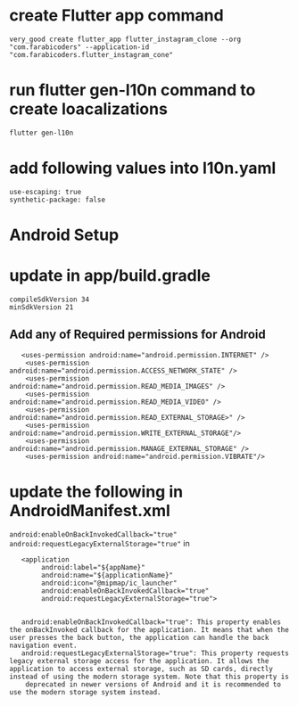 # create Flutter app command
```
very_good create flutter_app flutter_instagram_clone --org "com.farabicoders" --application-id "com.farabicoders.flutter_instagram_cone"
```

# run flutter gen-l10n command to create loacalizations
```
flutter gen-l10n
```

# add following values into l10n.yaml
```
use-escaping: true
synthetic-package: false
```

# Android Setup

# update in app/build.gradle
```
compileSdkVersion 34
minSdkVersion 21
```

## Add any of Required permissions for Android

```
   <uses-permission android:name="android.permission.INTERNET" />
    <uses-permission android:name="android.permission.ACCESS_NETWORK_STATE" />
    <uses-permission android:name="android.permission.READ_MEDIA_IMAGES" />
    <uses-permission android:name="android.permission.READ_MEDIA_VIDEO" />
    <uses-permission android:name="android.permission.READ_EXTERNAL_STORAGE>" />
    <uses-permission android:name="android.permission.WRITE_EXTERNAL_STORAGE"/>
    <uses-permission android:name="android.permission.MANAGE_EXTERNAL_STORAGE" />
    <uses-permission android:name="android.permission.VIBRATE"/>
```

# update the following in AndroidManifest.xml
`
 android:enableOnBackInvokedCallback="true"
 android:requestLegacyExternalStorage="true"
`
in

```
   <application
        android:label="${appName}"
        android:name="${applicationName}"
        android:icon="@mipmap/ic_launcher"
        android:enableOnBackInvokedCallback="true"
        android:requestLegacyExternalStorage="true">
```

<code>
   android:enableOnBackInvokedCallback="true": This property enables the onBackInvoked callback for the application. It means that when the user presses the back button, the application can handle the back navigation event.
   android:requestLegacyExternalStorage="true": This property requests legacy external storage access for the application. It allows the application to access external storage, such as SD cards, directly instead of using the modern storage system. Note that this property is 
    deprecated in newer versions of Android and it is recommended to use the modern storage system instead.
</code>
